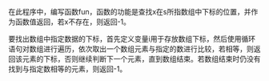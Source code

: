 在此程序中，编写函数fun，函数的功能是查找x在s所指数组中下标的位置，并作为函数值返回，若x不存在，则返回-1。


要找出数组中指定数据的下标，首先定义变量i用于存放数组下标，然后使用循环语句对数组进行遍历，依次取出一个数组元素与指定的数进行比较，若相等，则返回该元素的下标，否则继续判断下一个元素，直到数组结束。若数组结束时仍没有找到与指定数相等的元素，则返回-1。